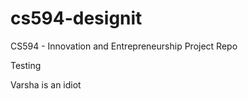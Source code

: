 # cs594-designit
CS594 - Innovation and Entrepreneurship Project Repo


Testing


Varsha is an idiot